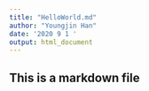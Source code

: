 ```yaml
---
title: "HelloWorld.md"
author: "Youngjin Han"
date: '2020 9 1 '
output: html_document
---
```



## This is a markdown file
